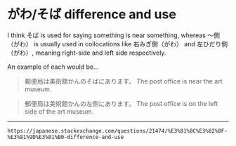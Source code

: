 # がわ/そば difference and use

I think そば is used for saying something is near something, whereas 〜側（がわ） is usually used in collocations like 右みぎ側（がわ） and 左ひだり側（がわ）, meaning right-side and left side respectively.

An example of each would be...

>郵便局は美術館かんのそばにあります。 The post office is near the art museum.

>郵便局は美術館かんの左側にあります。 The post office is on the left side of the art museum.

---
`https://japanese.stackexchange.com/questions/21474/%E3%81%8C%E3%82%8F-%E3%81%9D%E3%81%B0-difference-and-use`
